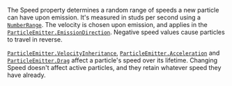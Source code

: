 The Speed property determines a random range of speeds a new particle can
have upon emission. It's measured in studs per second using a
[`NumberRange`](https://create.roblox.com/docs/reference/engine/datatypes/NumberRange). The velocity is chosen upon emission, and applies
in the [`ParticleEmitter.EmissionDirection`](https://create.roblox.com/docs/reference/engine/classes/ParticleEmitter#EmissionDirection). Negative speed values
cause particles to travel in reverse.

[`ParticleEmitter.VelocityInheritance`](https://create.roblox.com/docs/reference/engine/classes/ParticleEmitter#VelocityInheritance),
[`ParticleEmitter.Acceleration`](https://create.roblox.com/docs/reference/engine/classes/ParticleEmitter#Acceleration) and [`ParticleEmitter.Drag`](https://create.roblox.com/docs/reference/engine/classes/ParticleEmitter#Drag)
affect a particle's speed over its lifetime. Changing Speed doesn't affect
active particles, and they retain whatever speed they have already.